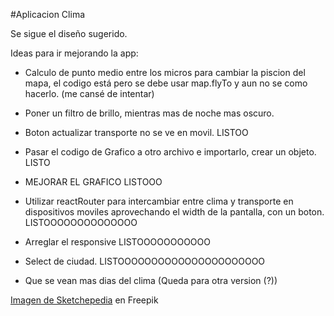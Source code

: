 #Aplicacion Clima

Se sigue el diseño sugerido.

Ideas para ir mejorando la app: 

 - Calculo de punto medio entre los micros para cambiar la piscion del mapa, el codigo está pero
    se debe usar map.flyTo y aun no se como hacerlo.  (me cansé de intentar)

 - Poner un filtro de brillo, mientras mas de noche mas oscuro. 
 
 
 
 
 - Boton actualizar transporte no se ve en movil. LISTOO
 - Pasar el codigo de Grafico a otro archivo e importarlo, crear un objeto. LISTO
 - MEJORAR EL GRAFICO  LISTOOO
 - Utilizar reactRouter para intercambiar entre clima y transporte en dispositivos moviles aprovechando
   el width de la pantalla, con un boton. LISTOOOOOOOOOOOOOO
 - Arreglar el responsive LISTOOOOOOOOOOO
 - Select de ciudad. LISTOOOOOOOOOOOOOOOOOOOOOO
 - Que se vean mas dias del clima (Queda para otra version (?))

 <a href="https://www.freepik.es/foto-gratis/cielo-colorido-nubes-palabras-nublan_40792565.htm#query=svg&position=5&from_view=keyword&track=sph">Imagen de Sketchepedia</a> en Freepik